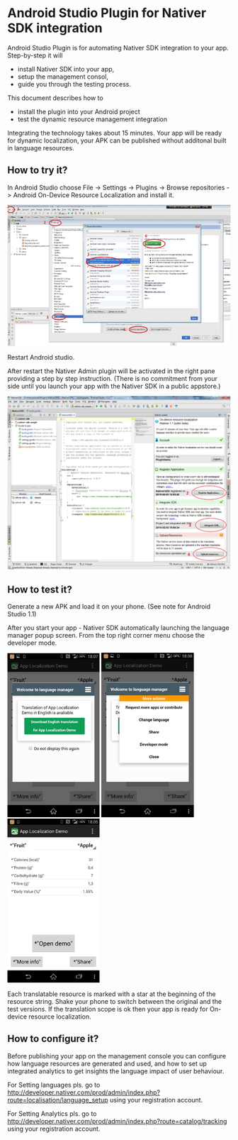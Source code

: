 Android Studio Plugin for Nativer SDK integration
=================================================

Android Studio Plugin is for automating Nativer SDK integration to your app. Step-by-step it will 
- install Nativer SDK into your app,
- setup the management consol,
- guide you through the testing process.

This document describes how to
- install the plugin into your Android project
- test the dynamic resource management integration

Integrating the technology takes about 15 minutes. Your app will be ready for dynamic localization, your APK can be published without additonal built in language resources.

How to try it?
--------------
In Android Studio choose File -> Settings -> Plugins -> Browse repositories -> Android On-Device Resource Localization and install it. 

![](./doc/images/1_install_plugin.png)

Restart Android studio.

After restart the Nativer Admin plugin will be activated in the right pane providing a step by step instruction. (There is no commitment from your side until you launch your app with the Nativer SDK in a public appstore.) 

![](./doc/images/4_register_new_account_2.png)

How to test it?
---------------
Generate a new APK and load it on your phone. (See note for Android Studio 1.1)

After you start your app - Nativer SDK automatically launching the language manager popup screen. From the top right corner menu choose the developer mode.

![](./doc/images/6_welcome_ui.png)
![](./doc/images/7_welcome_ui_2.png)
![](./doc/images/8_pseudo_translation.png)

Each translatable resource is marked with a star at the beginning of the resource string. Shake your phone to switch between the original and the test versions. If the translation scope is ok then your app is ready for On-device resource localization. 

How to configure it?
--------------------

Before publishing your app on the management console you can configure how language resources are generated and used, and how to set up integrated analytics to get insights the language impact of user behaviour.

For Setting languages pls. go to http://developer.nativer.com/prod/admin/index.php?route=localisation/language_setup  using your registration account.

For Setting Analytics pls. go to http://developer.nativer.com/prod/admin/index.php?route=catalog/tracking using your registration account.
